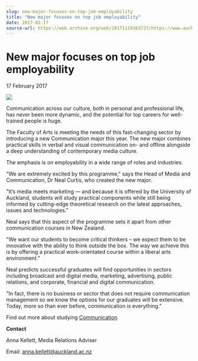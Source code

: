 ```yaml
---
slug: new-major-focuses-on-top-job-employability
title: "New major focuses on top job employability"
date: 2017-02-17
source-url: https://web.archive.org/web/20171119163737/https://www.auckland.ac.nz/en/about/news-events-and-notices/news/news-2017/02/new-major-focuses-on-top-job-employability.html
---
```

New major focuses on top job employability
==========================================

17 February 2017

![](https://www.auckland.ac.nz/en/about/news-events-and-notices/news/news-2017/02/new-major-focuses-on-top-job-employability/_jcr_content/par/textimage/image.img.png/1487276882457.png?defaultImagePath=etc%2fdesigns%2fdefault%2f0.gif)

Communication across our culture, both in personal and professional life, has never been more dynamic, and the potential for top careers for well-trained people is huge.

The Faculty of Arts is meeting the needs of this fast-changing sector by introducing a new Communication major this year. The new major combines practical skills in verbal and visual communication on- and offline alongside a deep understanding of contemporary media culture.

The emphasis is on employability in a wide range of roles and industries.

"We are extremely excited by this programme," says the Head of Media and Communication, Dr Neal Curtis, who created the new major.

"It’s media meets marketing — and because it is offered by the University of Auckland, students will study practical components while still being informed by cutting-edge theoretical research on the latest approaches, issues and technologies."

Neal says that this aspect of the programme sets it apart from other communication courses in New Zealand. 

"We want our students to become critical thinkers – we expect them to be innovative with the ability to think outside the box. The way we achieve this is by offering a practical work-orientated course within a liberal arts environment."

Neal predicts successful graduates will find opportunities in sectors including broadcast and digital media, marketing, advertising, public relations, and corporate, financial and digital communication.

"In fact, there is no business or sector that does not require communication management so we know the options for our graduates will be extensive. Today, more so than ever before, communication is everything."

Find out more about studying [Communication](http://www.arts.auckland.ac.nz/en/about/subjects-and-courses/communication.html)

**Contact**

Anna Kellett, Media Relations Adviser

Email: [anna.kellett@auckland.ac.nz](mailto:anna.kellett@auckland.ac.nz)